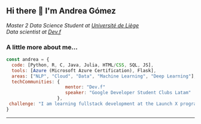 <h2> Hi there 👋 I'm Andrea Gómez </h2>

<p><em>Master 2 Data Science Student at <a href="https://www.uliege.be/cms/c_8699436/fr/uliege">Université de Liège</a></br>Data scientist at <a href="https://www.devf.la">Dev.f</a>
</em></p>


### A little more about me...  

```javascript
const andrea = {
  code: [Python, R, C, Java, Julia, HTML/CSS, SQL, JS],
  tools: [Azure (Microsoft Azure Certification), Flask],
  areas: ["NLP", "Cloud", "Data", "Machine Learning", "Deep Learning"],
  techCommunities: {
                      mentor: "Dev.f"
                      speaker: "Google Developer Student Clubs Latam"
                   },
 challenge: "I am learning fullstack development at the Launch X program by Innovacción Virtual - Microsoft"
}
```

---
